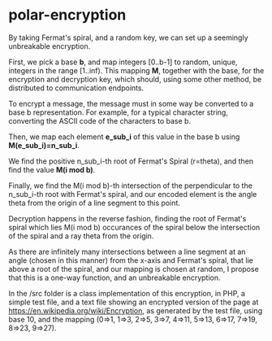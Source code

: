 # polar-encryption

By taking Fermat's spiral, and a random key, we can set up a seemingly unbreakable encryption.

First, we pick a base **b**, and map integers [0..b-1] to random, unique, integers in the range  [1..inf).
This mapping **M**, together with the base, for the encryption and decryption key, which should, using some other method, be distributed to communication endpoints.

To encrypt a message, the message must in some way be converted to a base b representation. For example, for a typical
character string, converting the ASCII code of the characters to base b.

Then, we map each element **e_sub_i** of this value in the base b using **M(e_sub_i)=n_sub_i**.

We find the positive n_sub_i-th root of Fermat's Spiral (r=theta), and then find the value **M(i mod b)**.

Finally, we find the M(i mod b)-th intersection of the perpendicular to the n_sub_i-th root with Fermat's spiral, and our encoded element is the angle theta from the origin of a line segment to this point.

Decryption happens in the reverse fashion, finding the root of Fermat's spiral which lies M(i mod b) occurances of the spiral below the intersection of the spiral and a ray theta from the origin.

As there are infinitely many intersections between a line segment at an angle (chosen in this manner) from the x-axis and Fermat's spiral, that lie above a root of the spiral, and our mapping is chosen at random, I propose that this is a one-way function, and an unbreakable encryption.


In the /src folder is a class implementation of this encryption, in PHP, a simple test file, and a text file showing an encrypted version of the page at https://en.wikipedia.org/wiki/Encryption, as generated by the test file, using base 10, and the mapping (0=>1, 1=>3, 2=>5, 3=>7, 4=>11, 5=>13, 6=>17, 7=>19, 8=>23, 9=>27).
